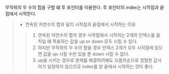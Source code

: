 무작위의 두 수의 합을 구할 떄 투 포인터를 이용한다.
투 포인터의 index는 시작점과 끝점에서 시작한다.
> - 연속된 자연수의 합과 달리 시작점과 끝점에서 시작하는 이유
>> 1. 연속된 자연수의 합의 경우 시작점에서 시작하는 2개의 인덱스를 움직일 떄 목표하는 값을 up or down 모두 시킬 수 있다.
>> 2. 하지만 무작위의 두 수의 합을 경우 인덱스 2개가 모두 시작점에 있으면 값을 up 시킬 수만 있을 뿐 down 시킬 수 없다.
>> 3. up을 시키는 경우로 문제를 해결하려해도 오름차순으로 정렬한 값사이가 일정하지 않으므로 index를 양 끝에서 시작하는 것이 좋다.